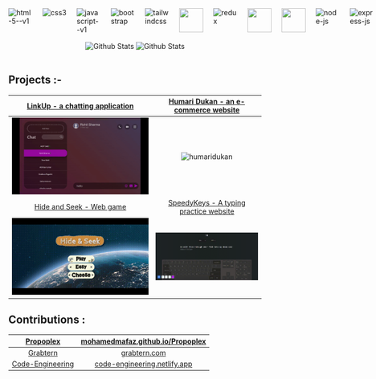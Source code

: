 <div style="display: flex; gap:20px">
  <img width="48" height="48" src="https://img.icons8.com/color/48/html-5--v1.png" alt="html-5--v1">
  <img width="48" height="48" src="https://img.icons8.com/color/48/css3.png" alt="css3">
  <img width="48" height="48" src="https://img.icons8.com/color/48/javascript--v1.png" alt="javascript--v1">
  <img width="48" height="48" src="https://img.icons8.com/color/48/bootstrap.png" alt="bootstrap" >
    <img width="48" height="48" src="https://img.icons8.com/color/48/tailwindcss.png" alt="tailwindcss"/>
   <img width="48" height="48" src="https://img.icons8.com/color/48/react-native.png"/>
   <img width="48" height="48" src="https://img.icons8.com/color/48/redux.png" alt="redux"/>
   <img width="48" height="48" src="https://socket.io/images/logo-dark.svg"/>
   <img width="48" height="48" src="https://img.icons8.com/fluency/48/nextjs.png"/>
   <img width="48" height="48" src="https://img.icons8.com/fluency/48/node-js.png" alt="node-js"/>
   <img width="50" height="50" src="https://img.icons8.com/ios/50/ffffff/express-js.png" alt="express-js"/>
   <img width="48" height="48" src="https://img.icons8.com/color/48/visual-studio-code-2019.png" alt="visual-studio-code-2019"/>
   <img width="48" height="48" src="https://img.icons8.com/color/48/git.png" alt="git"/>
   <img width="48" height="48" src="https://img.icons8.com/material-outlined/48/ffffff/github.png" alt="github"/>
   <img width="48" height="48" src="https://img.icons8.com/color/48/mysql-logo.png" alt="mysql-logo"/>
   <img width="48" height="48" src="https://img.icons8.com/external-tal-revivo-color-tal-revivo/48/external-mongodb-a-cross-platform-document-oriented-database-program-logo-color-tal-revivo.png" alt="external-mongodb-a-cross-platform-document-oriented-database-program-logo-color-tal-revivo"/>
  <img width="48" height="48" src="https://img.icons8.com/doodle/48/svetle.png" alt="git"/>
  <img width="48" height="48" src="https://global.discourse-cdn.com/standard17/uploads/threejs/original/2X/e/e4f86d2200d2d35c30f7b1494e96b9595ebc2751.png" alt="git"/>
  <img width="48" height="48" src="https://www.electronjs.org/assets/img/logo.svg" alt="git"/>
  <img width="48" height="48" src="https://img.icons8.com/color/48/typescript.png" alt="typescript"/>
</div>
<br>



<div align="center"> 
   <img src="https://streak-stats.demolab.com?user=arpittyagi102&theme=gruvbox-duo&hide_border=true&border_radius=&date_format=j%20M%5B%20Y%5D&card_width=400" alt="Github Stats">
  <img src="https://github-readme-stats.vercel.app/api?username=arpittyagi102&show_icons=true&bg_color=00000000&hide=contribs&theme=codeSTACKr&text_bold=false&hide_border=true&card_width=350" alt="Github Stats">
</div>
<br>

## Projects :-


| [LinkUp - a chatting application](https://github.com/arpittyagi102/LinkUp)  | [Humari Dukan - an e-commerce website](https://github.com/arpittyagi102/Humari-Dukan)|
| :--------------------------:       | :-------------------------: |
| ![Linkup](demo1.gif)               |  ![humaridukan](Humaridukan.gif) |
| [Hide and Seek - Web game](https://github.com/arpittyagirocks/HideandSeek) | [SpeedyKeys - A typing practice website](https://github.com/arpittyagi102/speedykeys) |
| <img src="HideandSeek.gif" width="400px"> | <img src="SpeedyKeys.gif" width="400px"> |


## Contributions :
| [Propoplex](https://github.com/MohamedMafaz/Propoplex) | [mohamedmafaz.github.io/Propoplex](https://mohamedmafaz.github.io/Propoplex/) |
| :--------------------------:       | :-------------------------: |
| [Grabtern](https://github.com/anmode/grabtern-frontend) | [grabtern.com](https://grabtern.com/) |
| [Code-Engineering](https://github.com/NageshMandal/Engineering-Notes-Website) | [code-engineering.netlify.app](https://code-engineering.netlify.app/) |

